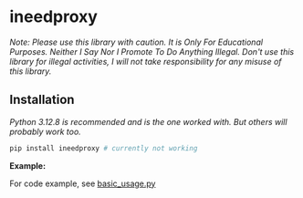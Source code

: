# ineedproxy

*Note: Please use this library with caution.
It is Only For Educational Purposes.
Neither I Say Nor I Promote To Do Anything Illegal.
Don't use this library for illegal activities, I
will not take responsibility for any misuse of this library.*

## Installation

*Python 3.12.8 is recommended and is the one worked with. But others will probably work too.*

```bash
pip install ineedproxy # currently not working
```

**Example:**

For code example, see [basic_usage.py](example/basic_usage.py)

